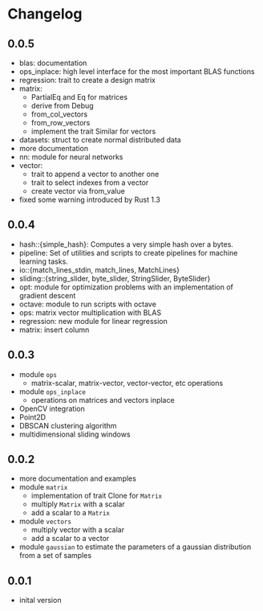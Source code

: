 # Changelog

## 0.0.5

 * blas: documentation
 * ops_inplace: high level interface for the most important BLAS functions
 * regression: trait to create a design matrix
 * matrix: 
   * PartialEq and Eq for matrices
   * derive from Debug
   * from_col_vectors
   * from_row_vectors
   * implement the trait Similar for vectors
 * datasets: struct to create normal distributed data
 * more documentation
 * nn: module for neural networks
 * vector: 
   * trait to append a vector to another one
   * trait to select indexes from a vector
   * create vector via from_value
 * fixed some warning introduced by Rust 1.3

## 0.0.4

 * hash::{simple_hash}: Computes a very simple hash over a bytes.
 * pipeline: Set of utilities and scripts to create pipelines for machine learning tasks.
 * io::{match_lines_stdin, match_lines, MatchLines}
 * sliding::{string_slider, byte_slider, StringSlider, ByteSlider}
 * opt: module for optimization problems with an implementation of gradient descent
 * octave: module to run scripts with octave
 * ops: matrix vector multiplication with BLAS
 * regression: new module for linear regression
 * matrix: insert column

## 0.0.3

 * module `ops`
   * matrix-scalar, matrix-vector, vector-vector, etc operations
 * module `ops_inplace`
   * operations on matrices and vectors inplace
 * OpenCV integration
 * Point2D
 * DBSCAN clustering algorithm
 * multidimensional sliding windows

## 0.0.2

 * more documentation and examples
 * module `matrix`
   * implementation of trait Clone for `Matrix`
   * multiply `Matrix` with a scalar
   * add a scalar to a `Matrix`
 * module `vectors`
   * multiply vector with a scalar
   * add a scalar to a vector
 * module `gaussian` to estimate the parameters of a gaussian distribution from a set of samples

## 0.0.1

 * inital version
